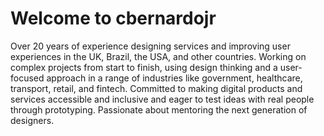 # Welcome to cbernardojr

Over 20 years of experience designing services and improving user experiences in the UK, Brazil, the USA, and other countries. Working on complex projects from start to finish, using design thinking and a user-focused approach in a range of industries like government, healthcare, transport, retail, and fintech. Committed to making digital products and services accessible and inclusive and eager to test ideas with real people through prototyping. Passionate about mentoring the next generation of designers.

